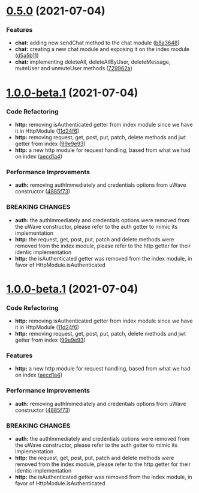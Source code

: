 # [0.5.0](https://github.com/uriell/u-wave-nodejs-client/compare/v0.4.0...v0.5.0) (2021-07-04)


### Features

* **chat:** adding new sendChat method to the chat module ([b8a3648](https://github.com/uriell/u-wave-nodejs-client/commit/b8a36484fe37d6cd3c0d0c5ec7aceb31ff936370))
* **chat:** creating a new chat module and exposing it on the index module ([d5a5b11](https://github.com/uriell/u-wave-nodejs-client/commit/d5a5b117414bc03e1ad0b5ff90afcb8001664738))
* **chat:** implementing deleteAll, deleteAllByUser, deleteMessage, muteUser and unmuteUser methods ([729962a](https://github.com/uriell/u-wave-nodejs-client/commit/729962ab8fe02fe4f0f7495d80606ae4854f7e36))

# [1.0.0-beta.1](https://github.com/uriell/u-wave-nodejs-client/compare/v0.4.0...v1.0.0-beta.1) (2021-07-04)


### Code Refactoring

* **http:** removing isAuthenticated getter from index module since we have it in HttpModule ([11d24f6](https://github.com/uriell/u-wave-nodejs-client/commit/11d24f62bb7e64c7f6ddd144c1428a30ecddbf90))
* **http:** removing request, get, post, put, patch, delete methods and jwt getter from index ([99e9e93](https://github.com/uriell/u-wave-nodejs-client/commit/99e9e9359babc1a562553123fd9218dcf60803ed))
* **http:** a new http module for request handling, based from what we had on index ([aecd1a4](https://github.com/uriell/u-wave-nodejs-client/commit/aecd1a43ab8e5db1129046fd1020786a85b924d6))


### Performance Improvements

* **auth:** removing authImmediately and credentials options from uWave constructor ([4885f73](https://github.com/uriell/u-wave-nodejs-client/commit/4885f734c70780b8f9b1cd36c77b65865ef33851))


### BREAKING CHANGES

* **auth:** the authImmediately and credentials options were removed from the uWave
constructor, please refer to the auth getter to mimic its implementation
* **http:** the request, get, post, put, patch and delete methods were removed from the index
module, please refer to the http getter for their identic implementation
* **http:** the isAuthenticated getter was removed from the index module, in favor of
HttpModule.isAuthenticated

# [1.0.0-beta.1](https://github.com/uriell/u-wave-nodejs-client/compare/v0.4.0...v1.0.0-beta.1) (2021-07-04)


### Code Refactoring

* **http:** removing isAuthenticated getter from index module since we have it in HttpModule ([11d24f6](https://github.com/uriell/u-wave-nodejs-client/commit/11d24f62bb7e64c7f6ddd144c1428a30ecddbf90))
* **http:** removing request, get, post, put, patch, delete methods and jwt getter from index ([99e9e93](https://github.com/uriell/u-wave-nodejs-client/commit/99e9e9359babc1a562553123fd9218dcf60803ed))


### Features

* **http:** a new http module for request handling, based from what we had on index ([aecd1a4](https://github.com/uriell/u-wave-nodejs-client/commit/aecd1a43ab8e5db1129046fd1020786a85b924d6))


### Performance Improvements

* **auth:** removing authImmediately and credentials options from uWave constructor ([4885f73](https://github.com/uriell/u-wave-nodejs-client/commit/4885f734c70780b8f9b1cd36c77b65865ef33851))


### BREAKING CHANGES

* **auth:** the authImmediately and credentials options were removed from the uWave
constructor, please refer to the auth getter to mimic its implementation
* **http:** the request, get, post, put, patch and delete methods were removed from the index
module, please refer to the http getter for their identic implementation
* **http:** the isAuthenticated getter was removed from the index module, in favor of
HttpModule.isAuthenticated
